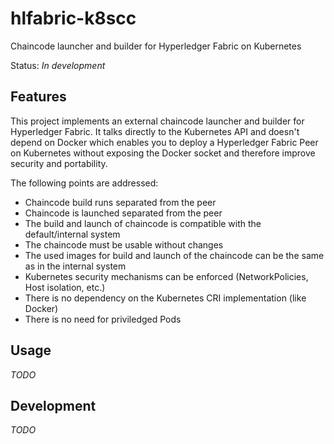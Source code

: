 # hlfabric-k8scc
Chaincode launcher and builder for Hyperledger Fabric on Kubernetes 

Status: *In development*

## Features
This project implements an external chaincode launcher and builder for Hyperledger Fabric.
It talks directly to the Kubernetes API and doesn't depend on Docker which enables you to deploy
a Hyperledger Fabric Peer on Kubernetes without exposing the Docker socket and therefore improve security and portability.

The following points are addressed:
- Chaincode build runs separated from the peer
- Chaincode is launched separated from the peer
- The build and launch of chaincode is compatible with the default/internal system
- The chaincode must be usable without changes
- The used images for build and launch of the chaincode can be the same as in the internal system
- Kubernetes security mechanisms can be enforced (NetworkPolicies, Host isolation, etc.)
- There is no dependency on the Kubernetes CRI implementation (like Docker)
- There is no need for priviledged Pods

## Usage
*TODO*

## Development
*TODO*
